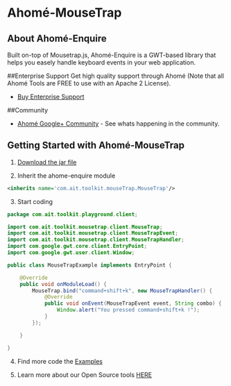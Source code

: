 # Ahomé-MouseTrap

## About Ahomé-Enquire

Built on-top of Mousetrap.js, Ahomé-Enquire is a GWT-based library that helps you easely handle keyboard events in your web application.

##Enterprise Support
Get high quality support through Ahomé (Note that all Ahomé Tools are FREE to use with an Apache 2 License).

* <a href="http://opensource.ahome-it.com/pricing/">Buy Enterprise Support</a>


##Community
* [Ahomé Google+ Community](https://plus.google.com/u/0/communities/106380618381566688303) - See whats happening in the community.


## Getting Started with Ahomé-MouseTrap
1)  <a href="http://opensource.ahome-it.com/">Download the jar file</a>

2)  Inherit the ahome-enquire module
```xml
<inherits name='com.ait.toolkit.mouseTrap.MouseTrap'/>
```

3)  Start coding
```java
package com.ait.toolkit.playground.client;

import com.ait.toolkit.mousetrap.client.MouseTrap;
import com.ait.toolkit.mousetrap.client.MouseTrapEvent;
import com.ait.toolkit.mousetrap.client.MouseTrapHandler;
import com.google.gwt.core.client.EntryPoint;
import com.google.gwt.user.client.Window;

public class MouseTrapExample implements EntryPoint {

	@Override
	public void onModuleLoad() {
		MouseTrap.bind("command+shift+k", new MouseTrapHandler() {
			@Override
			public void onEvent(MouseTrapEvent event, String combo) {
				Window.alert("You pressed command+shift+k !");
			}
		});

	}

}

```

4) Find more code the  <a href="">Examples</a>

5) Learn more about our Open Source tools  <a href="http://opensource.ahome-it.com/">HERE</a>



